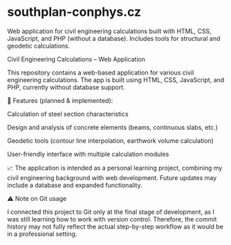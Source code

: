 # southplan-conphys.cz
Web application for civil engineering calculations built with HTML, CSS, JavaScript, and PHP (without a database). Includes tools for structural and geodetic calculations.

Civil Engineering Calculations – Web Application

This repository contains a web-based application for various civil engineering calculations.
The app is built using HTML, CSS, JavaScript, and PHP, currently without database support.

🔧 Features (planned & implemented):

Calculation of steel section characteristics

Design and analysis of concrete elements (beams, continuous slabs, etc.)

Geodetic tools (contour line interpolation, earthwork volume calculation)

User-friendly interface with multiple calculation modules

📈 The application is intended as a personal learning project, combining my civil engineering background with web development.
Future updates may include a database and expanded functionality.

⚠️ Note on Git usage

I connected this project to Git only at the final stage of development, as I was still learning how to work with version control.
Therefore, the commit history may not fully reflect the actual step-by-step workflow as it would be in a professional setting.
